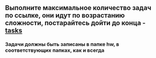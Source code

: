 ## Выполните максимальное количество задач по ссылке, они идут по возрастанию сложности, постарайтесь дойти до конца - <a href='https://code.mu/ru/javascript/tasker/stager/'>tasks</a>

### Задачи должны быть записаны в папке hw, в соответствующих папках, как и всегда